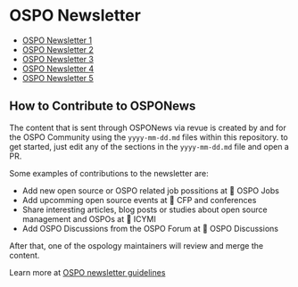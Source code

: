 # OSPO Newsletter

* [OSPO Newsletter 1](https://www.getrevue.co/profile/osponews/issues/ospo-news-from-the-todo-group-690003)
* [OSPO Newsletter 2](https://www.getrevue.co/profile/osponews/issues/ospo-news-from-the-todo-group-issue-2-702408)
* [OSPO Newsletter 3](https://www.getrevue.co/profile/osponews/issues/ospo-news-from-the-todo-group-issue-3-743456)
* [OSPO Newsletter 4](https://www.getrevue.co/profile/osponews/issues/ospo-news-from-the-todo-group-issue-4-784477)
* [OSPO Newsletter 5](https://www.getrevue.co/profile/osponews/issues/ospo-news-from-the-todo-group-issue-5-829053)

## How to Contribute to OSPONews

The content that is sent through OSPONews via revue is created by and for the OSPO Community using the `yyyy-mm-dd.md` files within this repository. to get started, just edit any of the sections in the `yyyy-mm-dd.md` file and open a PR. 

Some examples of contributions to the newsletter are:

* Add new open source or OSPO related job possitions at 🧳 OSPO Jobs
* Add upcomming open source events at 🚀 CFP and conferences
* Share interesting articles, blog posts or studies about open source management and OSPOs at 📌 ICYMI
* Add OSPO Discussions from the OSPO Forum at 🙋 OSPO Discussions

After that, one of the ospology maintainers will review and merge the content.

Learn more at [OSPO newsletter guidelines](https://github.com/todogroup/ospology/blob/main/newsletter/newsletter-guidelines.md)
